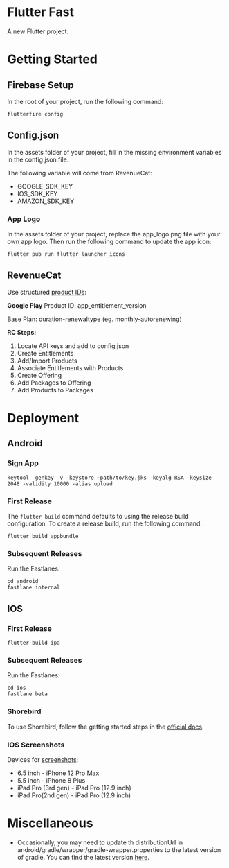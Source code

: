 # Flutter Fast

A new Flutter project.

# Getting Started

## Firebase Setup

In the root of your project, run the following command:

```
flutterfire config
```

## Config.json

In the assets folder of your project, fill in the missing environment variables in the config.json file.

The following variable will come from RevenueCat:

- GOOGLE_SDK_KEY
- IOS_SDK_KEY
- AMAZON_SDK_KEY

### App Logo

In the assets folder of your project, replace the app_logo.png file with your own app logo. Then run the following command to update the app icon:

```
flutter pub run flutter_launcher_icons
```

## RevenueCat
Use structured [product IDs](https://www.revenuecat.com/docs/android-products#tips-for-creating-robust-product-ids):

**Google Play**
Product ID: app_entitlement_version

Base Plan: duration-renewaltype (eg. monthly-autorenewing)

**RC Steps:**
1. Locate API keys and add to config.json
2. Create Entitlements
3. Add/Import Products
4. Associate Entitlements with Products
5. Create Offering
6. Add Packages to Offering
7. Add Products to Packages


# Deployment

## Android

### Sign App
```agsl
keytool -genkey -v -keystore ~path/to/key.jks -keyalg RSA -keysize 2048 -validity 10000 -alias upload
```

### First Release
The `flutter build` command defaults to using the release build configuration. To create a release build, run the following command:
```agsl
flutter build appbundle
```

### Subsequent Releases
Run the Fastlanes:
```agsl
cd android
fastlane internal
```

## IOS

### First Release
```agsl
flutter build ipa
```

### Subsequent Releases
Run the Fastlanes:
```agsl
cd ios
fastlane beta
```

### Shorebird

To use Shorebird, follow
the getting started steps in the [official docs](https://docs.shorebird.dev/).

### IOS Screenshots

Devices for [screenshots](https://stackoverflow.com/questions/53297870/wrong-screenshot-size-in-xcode-10-using-simulator):

- 6.5 inch - iPhone 12 Pro Max
- 5.5 inch - iPhone 8 Plus
- iPad Pro (3rd gen) - iPad Pro (12.9 inch)
- iPad Pro(2nd gen) - iPad Pro (12.9 inch)

# Miscellaneous

- Occasionally, you may need to update th distributionUrl in android/gradle/wrapper/gradle-wrapper.properties to the latest version of gradle. You can
  find the latest version [here](https://services.gradle.org/distributions/).